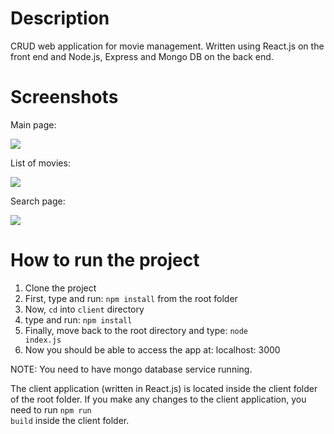 # Description

CRUD web application for movie management. Written using React.js on the front end and  Node.js, Express and Mongo DB on the back end. 

# Screenshots

Main page:

<img src ="https://github.com/giorgim/MovieManagementReact/blob/master/images/main.png">    

List of movies:       

<img src ="https://github.com/giorgim/MovieManagementReact/blob/master/images/list.png">

Search page:

<img src ="https://github.com/giorgim/MovieManagementReact/blob/master/images/search.png">

# How to run the project 

1. Clone the project
2. First, type and run: <code>npm install</code> from the root folder
3. Now, <code>cd</code> into <code>client</code> directory
4. type and run: <code>npm install</code>
5. Finally, move back to the root directory and type: <code>node index.js</code>
6. Now you should be able to access the app at: localhost: 3000

NOTE: You need to have mongo database service running.

The client application (written in React.js) is located inside the <client> client </client> folder of the root folder.
If you make any changes to the client application, you need to run <code>npm run build</code> inside the <client> client </client> folder. 
